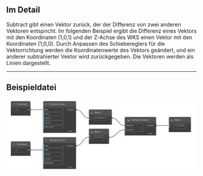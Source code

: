 ## Im Detail
Subtract gibt einen Vektor zurück, der der Differenz von zwei anderen Vektoren entspricht. Im folgenden Beispiel ergibt die Differenz eines Vektors mit den Koordinaten (1,0,1) und der Z-Achse des WKS einen Vektor mit den Koordinaten (1,0,0). Durch Anpassen des Schiebereglers für die Vektorrichtung werden die Koordinatenwerte des Vektors geändert, und ein anderer subtrahierter Vektor wird zurückgegeben. Die Vektoren werden als Linien dargestellt.
___
## Beispieldatei

![Subtract](./DSCore.TimeSpan.Subtract_img.jpg)

